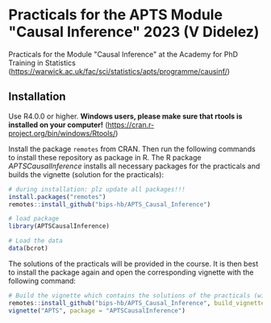 # Practicals for the APTS Module "Causal Inference" 2023 (V Didelez)

Practicals for the Module "Causal Inference" at the Academy for PhD Training in Statistics (https://warwick.ac.uk/fac/sci/statistics/apts/programme/causinf/)

## Installation
Use R4.0.0 or higher. 
**Windows users, please make sure that rtools is installed on your computer!** 
(https://cran.r-project.org/bin/windows/Rtools/)

Install the package `remotes` from CRAN. Then run the following commands to install
these repository as package in R. The R package _APTSCausalInference_ installs
all necessary packages for the practicals and builds the vignette (solution for the practicals):

```R
# during installation: plz update all packages!!!
install.packages("remotes")
remotes::install_github("bips-hb/APTS_Causal_Inference")

# load package
library(APTSCausalInference)

# Load the data
data(bcrot)
```

The solutions of the practicals will be provided in the course. It is then best to install 
the package again and open the corresponding vignette with the following command:

```R
# Build the vignette which contains the solutions of the practicals (will be made available during the course)
remotes::install_github("bips-hb/APTS_Causal_Inference", build_vignettes = TRUE)
vignette("APTS", package = "APTSCausalInference")
```


